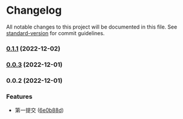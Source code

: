# Changelog

All notable changes to this project will be documented in this file. See [standard-version](https://github.com/conventional-changelog/standard-version) for commit guidelines.

### [0.1.1](https://github.com/BWrong/vite-plugin-build-info/compare/v0.0.3...v0.1.1) (2022-12-02)

### [0.0.3](https://github.com/BWrong/vite-plugin-build-info/compare/v0.0.2...v0.0.3) (2022-12-01)

### 0.0.2 (2022-12-01)


### Features

* 第一提交 ([6e0b88d](https://github.com/BWrong/vite-plugin-build-info/commit/6e0b88d27f7d0124ea0f36c548e82e4eb2924ba4))
